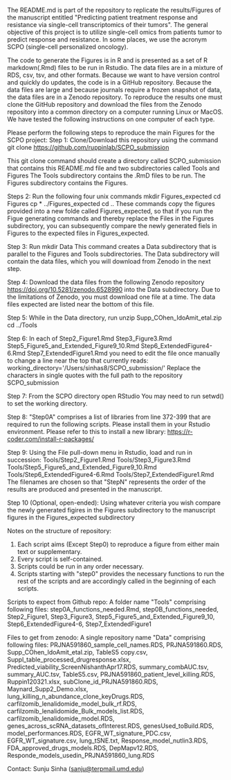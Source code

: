 The README.md is part of the repository to replicate the results/Figures of the manuscript entitled
"Predicting patient treatment response and resistance via single-cell transcriptomics of their tumors". 
The general objective of this project is to utilize single-cell omics from patients tumor to predict response and resistance.
In some places, we use the acronym SCPO (single-cell personalized oncology).

The code to generate the Figures is in R and is presented as a set of R markdown(.Rmd) files to be run in Rstudio. 
The data files are in a mixture of RDS, csv, tsv, and other formats.
Because we want to have version control and quickly do updates, the code is in a GitHub repository.
Because the data files are large and because journals require a frozen snapshot of data, the data files are in a Zenodo repository.
To reproduce the results one must clone the GitHub repository and download the files from the Zenodo repository into a common directory on a computer running Linux or MacOS. We have tested the following
instructions on one computer of each type. 

Please perform the following steps to reproduce the main Figures for the SCPO project:
Step 1: Clone/Download this repository using the command 
git clone https://github.com/ruppinlab/SCPO_submission

This git clone command should create a directory called SCPO_submission that contains this README.md file and two subdirectories called Tools and Figures
The Tools subdirectory contains the .RmD files to be run.
The Figures subdirectory contains the Figures. 

Steps 2: Run the following four unix commands
     mkdir Figures_expected 
     cd Figures
     cp * ../Figures_expected
     cd ..
These commands copy the figures provided into a new folde called Figures_expected, so that if you run the Figue generating commands
and thereby replace the Files in the Figures subdirectory, you can subsequently compare the newly generated fiels in Figures
to the expected files in Figures_expected.

Step 3: Run
       mkdir Data
This command creates a Data subdirectory that is parallel to the Figures and Tools subdirectories.
The Data subdirectory will contain the data files, which you will download from Zenodo in the next step.

Step 4: Download the data files from the following Zenodo repository https://doi.org/10.5281/zenodo.6528990
into the Data subdirectory. Due to the limitations of Zenodo, you must download one file at a time. The data files
expected are listed near the bottom of this file. 

Step 5: While in the Data directory,
       run 
       unzip Supp_COhen_IdoAmit_etal.zip
       cd ../Tools

Step 6: In each of Step2_Figure1.Rmd  Step3_Figure3.Rmd  Step5_Figure5_and_Extended_Figure9_10.Rmd  Step6_ExtendedFigure4-6.Rmd  Step7_ExtendedFigure1.Rmd
you need to edit the file once manually to change a line near the top that currently reads:
working_directory='/Users/sinhas8/SCPO_submission/'
Replace the characters in single quotes with the full path to the repository SCPO_submission

Step 7: From the SCPO directory open RStudio 
        You may need to run setwd() to set the working directory.

Step 8: "Step0A" comprises a list of libraries from line 372-399 that are required to run the following scripts. Please install them in your Rstudio environment. Please refer to this to install a new library: https://r-coder.com/install-r-packages/

Step 9: Using the File pull-down menu in Rstudio, load and run in succession:
    Tools/Step2_Figure1.Rmd  Tools/Step3_Figure3.Rmd  Tools/Step5_Figure5_and_Extended_Figure9_10.Rmd  Tools/Step6_ExtendedFigure4-6.Rmd  Tools/Step7_ExtendedFigure1.Rmd
The filenames are chosen so that  "StepN" represents the order of the results are produced and presented in the manuscript.

Step 10 (Optional, open-ended): Using whatever criteria you wish compare the newly generated figires in the Figures subdirectory to the manuscript figures
    in the Figures_expected subdirectory

Notes on the structure of repository:
1. Each script aims (Except Step0) to reproduce a figure from either main text or supplementary. 
2. Every script is self-contained.
3. Scripts could be run in any order necessary.
4. Scripts starting with "step0" provides the necessary functions to run the rest of the scripts and are accordingly called in the beginning of each scripts.

Scripts to expect from Github repo: A folder name "Tools" comprising following files: step0A_functions_needed.Rmd, step0B_functions_needed, Step2_Figure1, Step3_Figure3, Step5_Figure5_and_Extended_Figure9_10, Step6_ExtendedFigure4-6, Step7_ExtendedFigure1

Files to get from zenodo: A single repository name "Data" comprising following files: PRJNA591860_sample_cell_names.RDS, PRJNA591860.RDS, Supp_COhen_IdoAmit_etal.zip, TableS5 copy.csv, Suppl_table_processed_drugresponse.xlsx, Predicted_viability_ScreenNishanthApr17.RDS, summary_combAUC.tsv, summary_AUC.tsv, TableS5.csv, PRJNA591860_patient_level_killing.RDS, Ruppin120321.xlsx, subClone_id_PRJNA591860.RDS, Maynard_Supp2_Demo.xlsx, lung_killing_n_abundance_clone_keyDrugs.RDS, carfilzomib_lenalidomide_model_bulk_rf.RDS, carfilzomib_lenalidomide_Bulk_models_list.RDS, carfilzomib_lenalidomide_model.RDS, genes_across_scRNA_datasets_ofInterest.RDS, genesUsed_toBuild.RDS, model_performances.RDS, EGFR_WT_signature_PDC.csv, EGFR_WT_signature.csv, lung_tSNE.txt, Response_model_nutlin3.RDS, FDA_approved_drugs_models.RDS, DepMapv12.RDS, Responde_models_usedin_PRJNA591860_lung.RDS

Contact: Sunju Sinha (sanju@terpmail.umd.edu)
